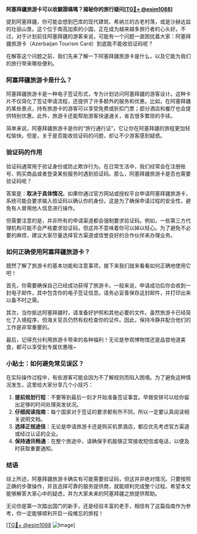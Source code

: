 **阿塞拜疆旅游卡可以收驗證碼嗎？揭秘你的旅行疑问[[TG💪+ @esim1088](https://t.me/s/esim1088)]**

提到阿塞拜疆，你可能会想到巴库的现代建筑、希纳兰的古老村落，或是沙赫达兹的壮丽山景。这个位于南高加索的小国，正在成为越来越多旅行者的心头好。不过，对于计划前往阿塞拜疆的游客来说，可能有一个问题一直困扰着大家：阿塞拜疆旅游卡（Azerbaijan Tourism Card）到底能不能收验证码呢？

在解答这个问题之前，我们先来了解一下阿塞拜疆旅游卡是什么，以及它能为我们的旅行带来哪些便利。

### 阿塞拜疆旅游卡是什么？

阿塞拜疆旅游卡是一种电子签证形式，专为计划访问阿塞拜疆的游客设计。这种卡片不仅简化了签证申请流程，还提供了许多额外的服务和优惠。比如，在阿塞拜疆的某些景点，持有旅游卡的游客可以享受免费或折扣门票；部分酒店和餐厅也会提供特别优惠。此外，旅游卡还能帮助游客快速通关，省去很多繁琐的手续。

简单来说，阿塞拜疆旅游卡是你的“旅行通行证”，它让你在阿塞拜疆的旅程更加轻松愉快。但是，关于是否能收验证码的问题，却让不少游客感到疑惑。

### 验证码的作用

验证码通常用于验证身份或防止欺诈行为。在日常生活中，我们经常会在注册账号、购买商品或者登录某些服务时遇到验证码。那么，阿塞拜疆旅游卡是否也需要验证码呢？

答案是：**取决于具体情况**。如果你通过官方网站或授权平台申请阿塞拜疆旅游卡，系统可能会要求输入验证码以确认你的身份。这是为了确保申请过程的安全性，避免有人冒用他人信息进行操作。

但需要注意的是，并非所有的申请渠道都会强制要求验证码。例如，一些第三方代理机构可能不会严格要求验证码，但这并不意味着你可以掉以轻心。为了避免不必要的麻烦，建议大家尽量选择官方渠道或信誉良好的合作伙伴来办理业务。

### 如何正确使用阿塞拜疆旅游卡？

既然了解了旅游卡的基本功能和注意事项，接下来我们就来看看如何正确地使用它吧！

首先，你需要确保自己已经成功获得了旅游卡。一般来说，申请成功后你会收到一封电子邮件，其中包含你的电子签证信息。请务必妥善保存这封邮件，并打印出来以备不时之需。

其次，当你抵达阿塞拜疆时，请准备好护照和其他必要的文件。虽然旅游卡已经简化了入境程序，但海关官员仍然有权检查你的证件。因此，保持冷静并配合他们的工作是非常重要的。

最后，记得充分利用旅游卡带来的各种福利！无论是参观博物馆还是品尝地道美食，都可以享受到专属优惠哦~

### 小贴士：如何避免常见误区？

在实际操作过程中，有些游客可能会因为不了解规则而陷入困境。为了避免这种情况发生，这里给大家分享几个小技巧：

1. **提前规划行程**：不要等到最后一刻才开始准备签证事宜。早做安排可以给你留出足够的时间处理突发状况。
2. **仔细阅读指南**：每个国家对于签证的要求都有所不同，所以一定要认真阅读相关说明文档。
3. **选择正规途径**：无论是申请旅游卡还是购买机票酒店，都应优先考虑官方渠道或经过认证的企业。
4. **保持通讯畅通**：在整个旅途中，请确保手机能够正常接收短信或电话，以便及时获取重要通知。

### 结语

综上所述，阿塞拜疆旅游卡确实有可能需要验证码，但这并非绝对情况。只要按照正确的步骤操作，并且选择可靠的服务提供商，就能顺利完成整个过程。希望本文能够解答大家心中的疑虑，并为大家未来的阿塞拜疆之旅提供帮助。

无论你是第一次踏出国门的新手，还是经验丰富的老手，相信有了这篇指南作为参考，你一定能够顺利开启一段难忘的旅程！

[[TG💪+ @esim1088](https://t.me/s/esim1088) ![Image](https://i.postimg.cc/4NQfJmqS/Snipaste-2025-05-13-00-14-12.png)]